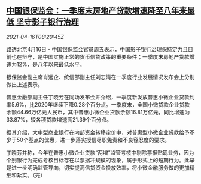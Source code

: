 <!--1618561863000-->
[中国银保监会：一季度末房地产贷款增速降至八年来最低 坚守影子银行治理](https://cn.reuters.com/article/china-cbirc-q1-rea-loan-0416-idCNKBS2C30V1)
------

<div><i>2021-04-16T08:20:45Z</i></div><p>路透北京4月16日 - 中国银保监会官员周五表示，中国影子银行治理保持定力且目前也在坚守，是中国实施正常的货币信贷政策的重要条件；一季度末房地产贷款增速为12%，是八年以来最低水平。</p><p>银保监会副主席肖远企、统信部副主任刘志清在一季度行业发展情况发布会上分别做出上述表示。</p><p>普惠金融部副主任丁晓芳在同场发布会并介绍，一季度新发放普惠小微企业贷款利率5.6%，比2020年继续下降0.28个百分点。一季度末，全国小微贷款企业贷款余额44.66万亿元人民币，其中普惠小微企业贷款余额16.81万亿元，同比增速为33.87%，较各项贷款增速高21.39个百分点。</p><p>据其介绍，大中型商业银行在内部资金转移定价中，对普惠型小微企业贷款给予不少于50个基点的优惠，进一步落实授信尽职免责和不良容忍度的要求。</p><p>丁晓芳并称，今年在普惠小微企业贷款“两增”监管考核中剔除票据贴现业务，因为个别银行为完成考核目标存在以票据冲规模的现象，属于形式上的短期行为。此举是进一步明确监管导向，切实提高信贷资金投放效率，将小微金融服务做的更加精细和紮实。（完）</p>
